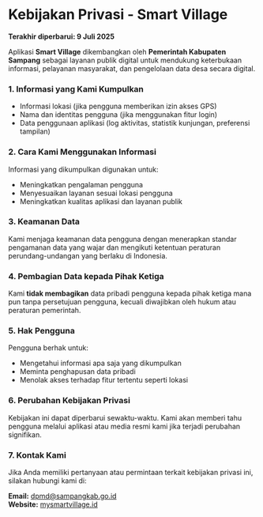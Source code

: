 # Kebijakan Privasi - Smart Village
**Terakhir diperbarui: 9 Juli 2025**

Aplikasi **Smart Village** dikembangkan oleh **Pemerintah Kabupaten Sampang** sebagai layanan publik digital untuk mendukung keterbukaan informasi, pelayanan masyarakat, dan pengelolaan data desa secara digital.

### 1. Informasi yang Kami Kumpulkan
- Informasi lokasi (jika pengguna memberikan izin akses GPS)
- Nama dan identitas pengguna (jika menggunakan fitur login)
- Data penggunaan aplikasi (log aktivitas, statistik kunjungan, preferensi tampilan)

### 2. Cara Kami Menggunakan Informasi
Informasi yang dikumpulkan digunakan untuk:
- Meningkatkan pengalaman pengguna
- Menyesuaikan layanan sesuai lokasi pengguna
- Meningkatkan kualitas aplikasi dan layanan publik

### 3. Keamanan Data
Kami menjaga keamanan data pengguna dengan menerapkan standar pengamanan data yang wajar dan mengikuti ketentuan peraturan perundang-undangan yang berlaku di Indonesia.

### 4. Pembagian Data kepada Pihak Ketiga
Kami **tidak membagikan** data pribadi pengguna kepada pihak ketiga mana pun tanpa persetujuan pengguna, kecuali diwajibkan oleh hukum atau peraturan pemerintah.

### 5. Hak Pengguna
Pengguna berhak untuk:
- Mengetahui informasi apa saja yang dikumpulkan
- Meminta penghapusan data pribadi
- Menolak akses terhadap fitur tertentu seperti lokasi

### 6. Perubahan Kebijakan Privasi
Kebijakan ini dapat diperbarui sewaktu-waktu. Kami akan memberi tahu pengguna melalui aplikasi atau media resmi kami jika terjadi perubahan signifikan.

### 7. Kontak Kami
Jika Anda memiliki pertanyaan atau permintaan terkait kebijakan privasi ini, silakan hubungi kami di:

**Email:** [dpmd@sampangkab.go.id](mailto:dpmd@sampangkab.go.id)  
**Website:** [mysmartvillage.id](https://mysmartvillage.id)
